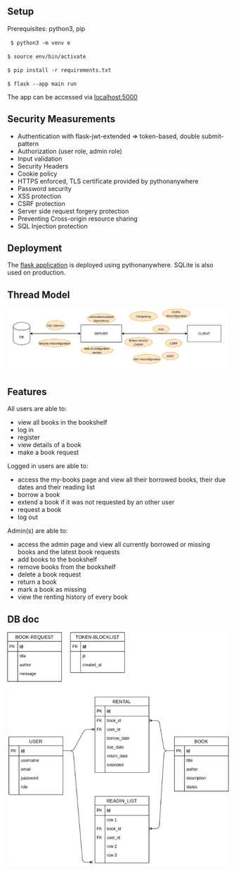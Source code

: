 ## Setup

Prerequisites: python3, pip

` $ python3 -m venv e`

`$ source env/bin/activate`

`$ pip install -r requirements.txt`

`$ flask --app main run`

The app can be accessed via [localhost:5000](localhost:5000)


## Security Measurements

- Authentication with flask-jwt-extended => token-based, double submit-pattern
- Authorization (user role, admin role)
- Input validation
- Security Headers
- Cookie policy
- HTTPS enforced, TLS certificate provided by pythonanywhere
- Password security
- XSS protection
- CSRF protection
- Server side request forgery protection
- Preventing Cross-origin resource sharing
- SQL Injection protection


## Deployment

The [flask application](emely3h.pythonanywhere.com) is deployed using pythonanywhere. SQLite is also used on production.

## Thread Model

![thread model](docs/thread_model.png "Thread Model")


## Features

  All users are able to:
  - view all books in the bookshelf
  - log in
  - register
  - view details of a book
  - make a book request
  
  Logged in users are able to:
  - access the my-books page and view all their borrowed books, their due dates and their reading list
  - borrow a book
  - extend a book if it was not requested by an other user
  - request a book
  - log out
  
  Admin(s) are able to:
  - access the admin page and view all currently borrowed or missing books and the latest book requests
  - add books to the bookshelf
  - remove books from the bookshelf
  - delete a book request
  - return a book
  - mark a book as missing
  - view the renting history of every book

## DB doc

![db schema](docs/db_schema.png "DB Schema")




